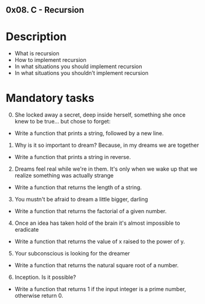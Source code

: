 ## 0x08. C - Recursion

#  Description

* What is recursion
* How to implement recursion
* In what situations you should implement recursion
* In what situations you shouldn’t implement recursion

# Mandatory tasks

0. She locked away a secret, deep inside herself, something she once knew to be true... but chose to forget:
* Write a function that prints a string, followed by a new line.

1. Why is it so important to dream? Because, in my dreams we are together
* Write a function that prints a string in reverse.

2. Dreams feel real while we're in them. It's only when we wake up that we realize something was actually strange
* Write a function that returns the length of a string.

3. You mustn't be afraid to dream a little bigger, darling
* Write a function that returns the factorial of a given number.

4. Once an idea has taken hold of the brain it's almost impossible to eradicate
* Write a function that returns the value of x raised to the power of y.

5. Your subconscious is looking for the dreamer
* Write a function that returns the natural square root of a number.

6. Inception. Is it possible?
* Write a function that returns 1 if the input integer is a prime number, otherwise return 0.

